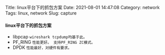 Title: linux平台下的抓包方案
Date: 2021-08-01 14:47:08
Category: network
Tags: linux, network
Slug: capture

#### linux平台下的抓包方案

- libpcap `wireshark tcpdump均基于此。`
- PF_RING `性能更好。 支持PF_RING ZC模式。`
- DPDK    `性能最好，对硬件有要求。`

